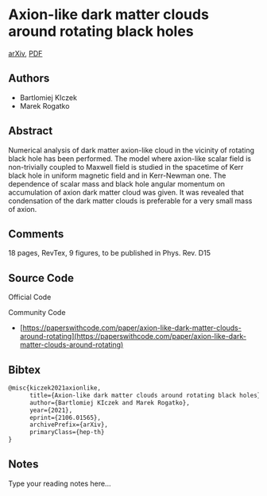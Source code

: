 
# Axion-like dark matter clouds around rotating black holes

[arXiv](https://arxiv.org/abs/2106.01565), [PDF](https://arxiv.org/pdf/2106.01565.pdf)

## Authors

- Bartlomiej KIczek
- Marek Rogatko

## Abstract

Numerical analysis of dark matter axion-like cloud in the vicinity of rotating black hole has been performed. The model where axion-like scalar field is non-trivially coupled to Maxwell field is studied in the spacetime of Kerr black hole in uniform magnetic field and in Kerr-Newman one. The dependence of scalar mass and black hole angular momentum on accumulation of axion dark matter cloud was given. It was revealed that condensation of the dark matter clouds is preferable for a very small mass of axion.

## Comments

18 pages, RevTex, 9 figures, to be published in Phys. Rev. D15

## Source Code

Official Code



Community Code

- [https://paperswithcode.com/paper/axion-like-dark-matter-clouds-around-rotating](https://paperswithcode.com/paper/axion-like-dark-matter-clouds-around-rotating)

## Bibtex

```tex
@misc{kiczek2021axionlike,
      title={Axion-like dark matter clouds around rotating black holes}, 
      author={Bartlomiej KIczek and Marek Rogatko},
      year={2021},
      eprint={2106.01565},
      archivePrefix={arXiv},
      primaryClass={hep-th}
}
```

## Notes

Type your reading notes here...

